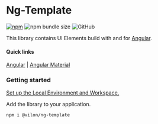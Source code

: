 # Ng-Template

[![npm](https://img.shields.io/npm/v/@vilon/ng-template.svg)](https://www.npmjs.com/@vilon/ng-template)
![npm bundle size](https://img.shields.io/bundlephobia/min/%40vilon/ng-template.svg)
![GitHub](https://img.shields.io/github/license/v1l0n/ng-lib.svg)

This library contains UI Elements build with and for [Angular](https://github.com/angular/angular).

#### Quick links

[Angular](https://angular.io/) | [Angular Material](https://material.angular.io/)

### Getting started

[Set up the Local Environment and Workspace.](https://angular.io/guide/setup-local)

Add the library to your application.
```
npm i @vilon/ng-template
```

